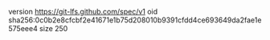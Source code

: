 version https://git-lfs.github.com/spec/v1
oid sha256:0c0b2e8cfcbf2e41671e1b75d208010b9391cfdd4ce693649da2fae1e575eee4
size 250
